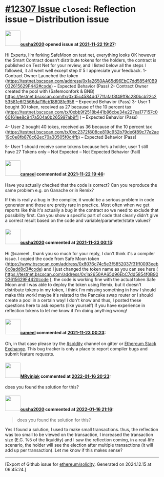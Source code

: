 # [\#12307 Issue](https://github.com/ethereum/solidity/issues/12307) `closed`: Reflection issue – Distribution issue

#### <img src="https://avatars.githubusercontent.com/u/76194362?v=4" width="50">[ousha2020](https://github.com/ousha2020) opened issue at [2021-11-22 19:27](https://github.com/ethereum/solidity/issues/12307):


Hi Experts, 
I’m forking SafeMoon on test net, everything looks OK however the Smart Contract doesn’t distribute tokens for the holders, the contract is published on Test Net for your review, and I listed below all the steps I followed, it all went well except step # 5
I appreciate your feedback. 
1-	Contract Owner Launched the token (https://testnet.bscscan.com/address/0x1a2650AA65d96EbC7dd5854f0B9032615629F442#code) 
– Expected Behavior (Pass)
2-	Contract Owner created the pool with (Safemoonfork & BNB)
https://testnet.bscscan.com/tx/0xd5c4584dd7711afaf3f49ff8c280bcb22c253581e6f2566daf16cb18808fe956
– Expected Behavior (Pass)
3-	User 1 bought 30 token, received as 27 because of the 10 percent tax  (https://testnet.bscscan.com/tx/0xbb9f2518b441b86cbe34e227ea177157c060161ee8c947a504a0b265997ab9f1 )
– Expected Behavior (Pass)

4-	 User 2 bought 40 tokes, received as 36 because of the 10 percent tax  (https://testnet.bscscan.com/tx/0xc2372f808ce819c952b79de6f89c77e2ae19c0e8fb878c62ec70a30505f0c4fb) 
– Expected Behavior (Pass)

5-	User 1 should receive some tokens because he’s a holder, user 1 still have 27 Tokens only – Not Expected
– Not Expected Behavior (Fail)



#### <img src="https://avatars.githubusercontent.com/u/137030?v=4" width="50">[cameel](https://github.com/cameel) commented at [2021-11-22 19:46](https://github.com/ethereum/solidity/issues/12307#issuecomment-975862192):

Have you actually checked that the code is correct? Can you reproduce the same problem e.g. on Ganache or in Remix?

If this is really a bug in the compiler, it would be a serious problem in code generator and those are pretty rare in practice. Most often when we get reports like this it's actually a bug in the contract so we need to exclude that possibility first. Can you show a specific part of code that clearly didn't give a correct result based on the code and variable/parameter/state values?

#### <img src="https://avatars.githubusercontent.com/u/76194362?v=4" width="50">[ousha2020](https://github.com/ousha2020) commented at [2021-11-23 00:15](https://github.com/ethereum/solidity/issues/12307#issuecomment-976030999):

Hi @cameel , thank you so much for your reply, I don't think it's a compiler issue. I copied the code from Safe Moon token (https://www.bscscan.com/address/0x8076c74c5e3f5852037f31ff0093eeb8c8add8d3#code) and I just changed the token name as you can see here ( https://testnet.bscscan.com/address/0x1a2650AA65d96EbC7dd5854f0B9032615629F442#code ), the code is working fine with the actual token Safe Moon and I was able to deploy the token using Remix, but it doesn't distribute tokens in my token, I think I'm missing something in how I should make this work! maybe it's related to the Pancake swap router or I should create a pool in a certain way! I don't know and thus, I posted these questions here to ask experts (like yourself) if you have experience in reflection tokens to let me know if I'm doing anything wrong!

#### <img src="https://avatars.githubusercontent.com/u/137030?v=4" width="50">[cameel](https://github.com/cameel) commented at [2021-11-23 00:23](https://github.com/ethereum/solidity/issues/12307#issuecomment-976035187):

Oh, in that case please try the [#soldity](https://gitter.im/ethereum/solidity) channel on gitter or [Ethereum Stack Exchange](https://ethereum.stackexchange.com). This bug tracker is only a place to report compiler bugs and submit feature requests.

#### <img src="https://avatars.githubusercontent.com/u/95360838?u=d4937e7264a61488e4c8705a466efbe8339659d3&v=4" width="50">[MRvinjak](https://github.com/MRvinjak) commented at [2022-01-16 20:23](https://github.com/ethereum/solidity/issues/12307#issuecomment-1013945779):

does you found the solution for this?

#### <img src="https://avatars.githubusercontent.com/u/76194362?v=4" width="50">[ousha2020](https://github.com/ousha2020) commented at [2022-01-16 21:16](https://github.com/ethereum/solidity/issues/12307#issuecomment-1013953978):

> does you found the solution for this?

Yes I found a solution, I used to make small transactions. thus, the reflection was too small to be viewed on the transaction, I increased the transaction size (E.G. %5 of the liquidity) and I saw the reflection coming, in a real-life scenario, the holder will see the election after multiple transactions (it will add up per transaction).
Let me know if this makes sense?


-------------------------------------------------------------------------------



[Export of Github issue for [ethereum/solidity](https://github.com/ethereum/solidity). Generated on 2024.12.15 at 06:45:24.]
